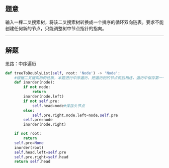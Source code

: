 ## 题意

输入一棵二叉搜索树，将该二叉搜索树转换成一个排序的循环双向链表。要求不能创建任何新的节点，只能调整树中节点指针的指向。

---
## 解题

思路：中序遍历

```python
def treeToDoublyList(self, root: 'Node') -> 'Node':
	#根据二叉搜索树的性质，本题进行中序遍历，把遍历到的节点前后相连，遍历中保存第一个节点和最后一个，从而在最后实现循环连接的要求
	def inorder(node):
		if not node:
			return
		inorder(node.left)
		if not self.pre:
			self.head=node#保存头节点
		else:
			self.pre.right,node.left=node,self.pre
		self.pre=node
		inorder(node.right)

	if not root:
		return 
	self.pre=None
	inorder(root)
	self.head.left=self.pre
	self.pre.right=self.head
	return self.head
```